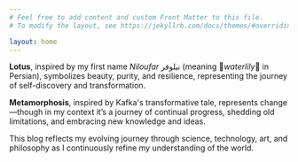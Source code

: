 ```yaml
---
# Feel free to add content and custom Front Matter to this file.
# To modify the layout, see https://jekyllrb.com/docs/themes/#overriding-theme-defaults

layout: home
---
```


**Lotus**, inspired by my first name *Niloufar* نیلوفر (meaning :lotus:*waterlily*:lotus: in Persian), symbolizes beauty, purity, and resilience, representing the journey of self-discovery and transformation.

**Metamorphosis**, inspired by Kafka's transformative tale, represents change—though in my context it’s a journey of continual progress, shedding old limitations, and embracing new knowledge and ideas.

This blog reflects my evolving journey through science, technology, art, and philosophy as I continuously refine my understanding of the world.

